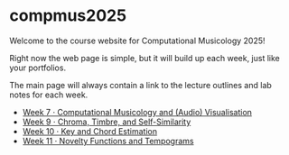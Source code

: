 # compmus2025

Welcome to the course website for Computational Musicology 2025!

Right now the web page is simple, but it will build up each week, just like your portfolios.

The main page will always contain a link to the lecture outlines and lab notes for each week.

- [Week 7 · Computational Musicology and (Audio) Visualisation](./notes/compmus2025-w07.html)
- [Week 9 · Chroma, Timbre, and Self-Similarity](./notes/compmus2025-w09.html)
- [Week 10 · Key and Chord Estimation](./notes/compmus2025-w10.html)
- [Week 11 · Novelty Functions and Tempograms](./notes/compmus2025-w10.html)
